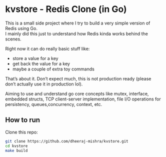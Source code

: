 # kvstore - Redis Clone (in Go)

This is a small side project where I try to build a very simple version of Redis using Go.  
I mainly did this just to understand how Redis kinda works behind the scenes.  

Right now it can do really basic stuff like:

- store a value for a key
- get back the value for a key
- maybe a couple of extra toy commands

That’s about it. Don’t expect much, this is not production ready (please don’t actually use it in production lol).

Aiming to use and understand go core concepts like mutex, interface, embedded structs, TCP client-server implementation, file I/O operations for persistency, queues,concurrency, context, etc.  

## How to run

Clone this repo:

```bash
git clone https://github.com/dheeraj-mishra/kvstore.git
cd kvstore
make build
